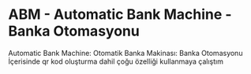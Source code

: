 # ABM - Automatic Bank Machine - Banka Otomasyonu
 Automatic Bank Machine: Otomatik Banka Makinası: Banka Otomasyonu İçerisinde qr kod oluşturma dahil çoğu özelliği kullanmaya çalıştım
